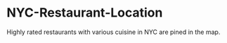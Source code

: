 # NYC-Restaurant-Location

Highly rated restaurants with various cuisine in NYC are pined in the map.
